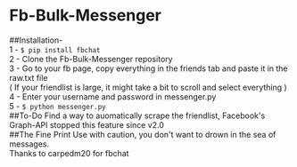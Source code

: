 # Fb-Bulk-Messenger

##Installation-  
1 - `$ pip install fbchat`  
2 - Clone the Fb-Bulk-Messenger repository  
3 - Go to your fb page, copy everything in the friends tab and paste it in the raw.txt file  
  ( If your friendlist is large, it might take a bit to scroll and select everything )  
4 - Enter your username and password in messenger.py  
5 - `$ python messenger.py`  
##To-Do
Find a way to auomatically scrape the friendlist, Facebook's Graph-API stopped this feature since v2.0  
##The Fine Print
Use with caution, you don't want to drown in the sea of messages.  
Thanks to carpedm20 for fbchat  
